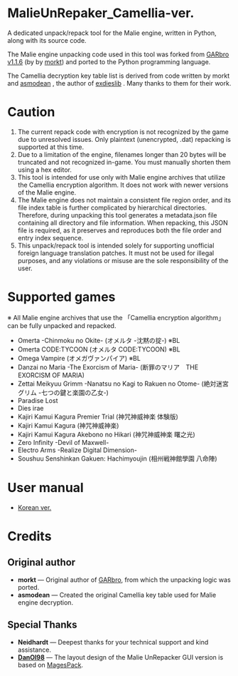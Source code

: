MalieUnRepaker_Camellia-ver.
======
A dedicated unpack/repack tool for the Malie engine, written in Python, along with its source code.

The Malie engine unpacking code used in this tool was forked from [GARbro](https://github.com/morkt/GARbro)  [v1.1.6](https://github.com/morkt/GARbro/releases/tag/v1.1.6) (by  by  [morkt](https://github.com/morkt/GARbro)) and ported to the Python programming language.

The Camellia decryption key table list is derived from code written by morkt and [asmodean](http://asmodean.reverse.net)
, the author of [exdieslib](https://github.com/regomne/chinesize/blob/master/Malie/exdieslib/exdieslib.cpp)
.
Many thanks to them for their work.

Caution
======
1. The current repack code with encryption is not recognized by the game due to unresolved issues. Only plaintext (unencrypted, .dat) repacking is supported at this time.
2. Due to a limitation of the engine, filenames longer than 20 bytes will be truncated and not recognized in-game. You must manually shorten them using a hex editor.
3. This tool is intended for use only with Malie engine archives that utilize the Camellia encryption algorithm. It does not work with newer versions of the Malie engine.
4. The Malie engine does not maintain a consistent file region order, and its file index table is further complicated by hierarchical directories. Therefore, during unpacking this tool generates a metadata.json file containing all directory and file information. When repacking, this JSON file is required, as it preserves and reproduces both the file order and entry index sequence.
5. This unpack/repack tool is intended solely for supporting unofficial foreign language translation patches. It must not be used for illegal purposes, and any violations or misuse are the sole responsibility of the user.

Supported games
======
※ All Malie engine archives that use the 「Camellia encryption algorithm」 can be fully unpacked and repacked.
- Omerta -Chinmoku no Okite- (オメルタ -沈黙の掟-) ※BL
- Omerta CODE:TYCOON (オメルタ CODE:TYCOON) ※BL
- Omega Vampire (オメガヴァンパイア) ※BL
- Danzai no Maria -The Exorcism of Maria- (断罪のマリア　THE EXORCISM OF MARIA)
- Zettai Meikyuu Grimm -Nanatsu no Kagi to Rakuen no Otome- (絶対迷宮グリム -七つの鍵と楽園の乙女-)
- Paradise Lost
- Dies irae
- Kajiri Kamui Kagura Premier Trial (神咒神威神楽 体験版)
- Kajiri Kamui Kagura (神咒神威神楽)
- Kajiri Kamui Kagura Akebono no Hikari (神咒神威神楽 曙之光)
- Zero Infinity -Devil of Maxwell-
- Electro Arms -Realize Digital Dimension-
- Soushuu Senshinkan Gakuen: Hachimyoujin (相州戦神館學園 八命陣)

User manual
======
- [Korean ver.](https://note.com/sechskatze_note/n/n71fb8b96e78f)

Credits
======
## Original author
- **morkt**  — Original author of [GARbro](https://github.com/morkt/GARbro), from which the unpacking logic was ported.
- **asmodean**  — Created the original Camellia key table used for Malie engine decryption.
## Special Thanks
- **Neidhardt** — Deepest thanks for your technical support and kind assistance.
- **[DanOl98](https://github.com/DanOl98)** — The layout design of the Malie UnRepacker GUI version is based on [MagesPack](https://github.com/DanOl98/MagesPack).
